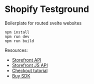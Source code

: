 # Shopify Testground

Boilerplate for routed svelte websites

```
npm install
npm run dev
npm run build
```

Resources:

- [Storefront API](https://shopify.dev/docs/storefront-api)
- [Storefront JS API](https://shopify.dev/tools/libraries/storefront-api/javascript)
- [Checkout tutorial](https://shopify.dev/tutorials/create-a-checkout-with-storefront-api)
- [Buy SDK](https://shopify.github.io/js-buy-sdk)
